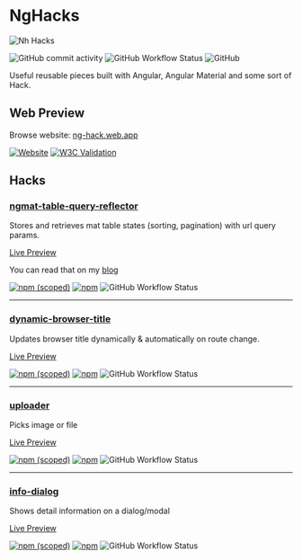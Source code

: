 # NgHacks

![Nh Hacks](https://github.com/abdunnahid/nghacks/blob/master/main/src/assets/banners/banner.jpg?raw=true)

![GitHub commit activity](https://img.shields.io/github/commit-activity/m/abdunnahid/nghacks)
![GitHub Workflow Status](https://img.shields.io/github/workflow/status/abdunnahid/nghacks/CI%20-%20Main%20App?label=web%20preview%20build)
![GitHub](https://img.shields.io/github/license/abdunnahid/nghacks)


Useful reusable pieces built with Angular, Angular Material and some sort of Hack.


## Web Preview

Browse website: [ng-hack.web.app](https://ng-hack.web.app/)

[![Website](https://img.shields.io/website?url=https%3A%2F%2Fng-hack.web.app%2F)](https://ng-hack.web.app/)
[![W3C Validation](https://img.shields.io/w3c-validation/html?preset=HTML%2C%20SVG%201.1%2C%20MathML%203.0&targetUrl=https%3A%2F%2Fng-hack.web.app%2F)](https://ng-hack.web.app/)

## Hacks

### [ngmat-table-query-reflector](https://github.com/abdunnahid/nghacks/tree/master/main/projects/ngmat-table-query-reflector)

Stores and retrieves mat table states (sorting, pagination) with url query params.

[Live Preview](https://ng-hack.web.app/mat-table-query-reflector)

You can read that on my [blog](https://dev.to/abdunnahid/managing-angular-material-table-states-with-query-params-a-comprehensive-guide-1o8j)

[![npm (scoped)](https://img.shields.io/npm/v/@nghacks/ngmat-table-query-reflector?color=%23c53635)](https://www.npmjs.com/package/@nghacks/ngmat-table-query-reflector)
[![npm](https://img.shields.io/npm/dw/@nghacks/ngmat-table-query-reflector)](https://www.npmjs.com/package/@nghacks/ngmat-table-query-reflector)
![GitHub Workflow Status](https://img.shields.io/github/workflow/status/abdunnahid/nghacks/npm-publish%20'ngmat-table-query-reflector'?label=build%20%27ngmat-table-query-reflector%27)

---

### [dynamic-browser-title](https://github.com/abdunnahid/nghacks/tree/master/main/projects/dynamic-browser-title)

Updates browser title dynamically & automatically on route change.

[Live Preview](https://ng-hack.web.app/dynamic-browser-title)

[![npm (scoped)](https://img.shields.io/npm/v/@nghacks/dynamic-browser-title?color=%23c53635)](https://www.npmjs.com/package/@nghacks/dynamic-browser-title)
[![npm](https://img.shields.io/npm/dw/@nghacks/dynamic-browser-title)](https://www.npmjs.com/package/@nghacks/dynamic-browser-title)
![GitHub Workflow Status](https://img.shields.io/github/workflow/status/abdunnahid/nghacks/npm-publish%20'dynamic-browser-title'?label=build%20%27dynamic-browser-title%27)

---

### [uploader](https://github.com/abdunnahid/nghacks/tree/master/main/projects/uploader)

Picks image or file

[Live Preview](https://ng-hack.web.app/uploader)

[![npm (scoped)](https://img.shields.io/npm/v/@nghacks/uploader?color=%23c53635)](https://www.npmjs.com/package/@nghacks/uploader)
[![npm](https://img.shields.io/npm/dw/@nghacks/uploader)](https://www.npmjs.com/package/@nghacks/uploader)
![GitHub Workflow Status](https://img.shields.io/github/workflow/status/abdunnahid/nghacks/npm-publish%20'uploader'?label=build%20%27uploader%27)

---

### [info-dialog](https://github.com/abdunnahid/nghacks/tree/master/main/projects/info-dialog)

Shows detail information on a dialog/modal

[Live Preview](https://ng-hack.web.app/info-dialog)

[![npm (scoped)](https://img.shields.io/npm/v/@nghacks/info-dialog?color=%23c53635)](https://www.npmjs.com/package/@nghacks/info-dialog)
[![npm](https://img.shields.io/npm/dw/@nghacks/info-dialog)](https://www.npmjs.com/package/@nghacks/info-dialog)
![GitHub Workflow Status](https://img.shields.io/github/workflow/status/abdunnahid/nghacks/npm-publish%20'info-dialog'?label=build%20%27info-dialog%27)


